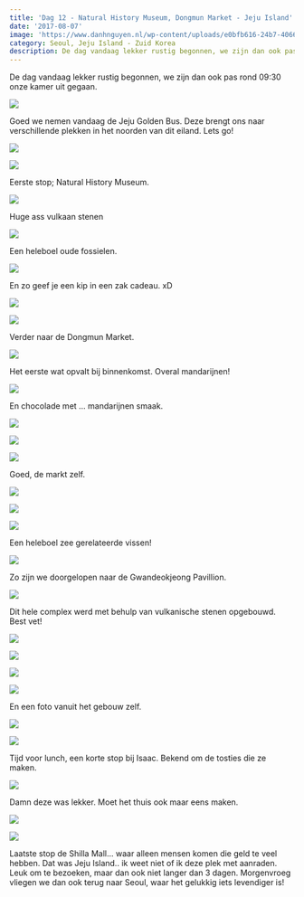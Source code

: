 ```yaml
---
title: 'Dag 12 - Natural History Museum, Dongmun Market - Jeju Island'
date: '2017-08-07'
image: 'https://www.danhnguyen.nl/wp-content/uploads/e0bfb616-24b7-4066-99bd-9fb0b9010fb5.jpg'
category: Seoul, Jeju Island - Zuid Korea
description: De dag vandaag lekker rustig begonnen, we zijn dan ook pas rond 09:30 onze kamer uit gegaan. Goed we nemen...
---
```


De dag vandaag lekker rustig begonnen, we zijn dan ook pas rond 09:30 onze kamer uit gegaan.

![](https://www.danhnguyen.nl/wp-content/uploads/e0bfb616-24b7-4066-99bd-9fb0b9010fb5-700x394.jpg)

Goed we nemen vandaag de Jeju Golden Bus. Deze brengt ons naar verschillende plekken in het noorden van dit eiland. Lets go!

![](https://www.danhnguyen.nl/wp-content/uploads/8ab0abd8-3f8f-40c8-a401-720f60c828dd-700x394.jpg)

![](https://www.danhnguyen.nl/wp-content/uploads/e2e380b6-f36c-4a04-a125-27e22508fb5e-700x394.jpg)

Eerste stop; Natural History Museum.

![](https://www.danhnguyen.nl/wp-content/uploads/d315a4e2-57d2-465c-8959-77adbad63dad-700x394.jpg)

Huge ass vulkaan stenen

![](https://www.danhnguyen.nl/wp-content/uploads/bc47b8e1-c38d-412d-822a-2feb21008d4f-700x394.jpg)

Een heleboel oude fossielen.

![](https://www.danhnguyen.nl/wp-content/uploads/dcf0eba1-ee2a-4202-b8ff-07fa9c2cb718-700x394.jpg)

En zo geef je een kip in een zak cadeau. xD

![](https://www.danhnguyen.nl/wp-content/uploads/63ab6a30-5b75-41c5-b6d5-1f40fae2a4e1-700x394.jpg)

![](https://www.danhnguyen.nl/wp-content/uploads/aafbfcad-e50f-4131-9f25-14076df189f2-700x394.jpg)

Verder naar de Dongmun Market.

![](https://www.danhnguyen.nl/wp-content/uploads/d92f0714-227c-4320-becf-c0c5e1a5629c-700x394.jpg)

Het eerste wat opvalt bij binnenkomst. Overal mandarijnen!

![](https://www.danhnguyen.nl/wp-content/uploads/796ebc7f-fdd0-4c20-a1f8-e9a736a57cd6-700x394.jpg)

En chocolade met ... mandarijnen smaak.

![](https://www.danhnguyen.nl/wp-content/uploads/c7248f47-9be4-4e99-8f00-cf235b0905f5-700x394.jpg)

![](https://www.danhnguyen.nl/wp-content/uploads/a31ea28a-b9b3-4ca2-aa7a-a21e72e65382-700x394.jpg)

![](https://www.danhnguyen.nl/wp-content/uploads/08c2d9cd-da25-4196-84f9-107781c48510-700x394.jpg)

Goed, de markt zelf.

![](https://www.danhnguyen.nl/wp-content/uploads/ff6af64d-f30c-4d66-ae12-149fa1d70cfa-700x394.jpg)

![](https://www.danhnguyen.nl/wp-content/uploads/f96bc354-0f00-4c13-97e3-0787e0d5e068-700x394.jpg)

![](https://www.danhnguyen.nl/wp-content/uploads/27acdbad-5eba-47c6-a729-bfe300edda7b-700x394.jpg)

Een heleboel zee gerelateerde vissen!

![](https://www.danhnguyen.nl/wp-content/uploads/95d0c7fa-0622-4685-a438-75f8a0ac4f6a-700x394.jpg)

Zo zijn we doorgelopen naar de Gwandeokjeong Pavillion.

![](https://www.danhnguyen.nl/wp-content/uploads/4c339f51-0b54-4121-ad88-05e3fabbe203-700x394.jpg)

Dit hele complex werd met behulp van vulkanische stenen opgebouwd. Best vet!

![](https://www.danhnguyen.nl/wp-content/uploads/80499402-0ea3-445d-9ad9-c7ae1733341b-700x394.jpg)

![](https://www.danhnguyen.nl/wp-content/uploads/7ec7ccee-1cd3-47d6-8a1c-1e37ce68dcba-700x394.jpg)

![](https://www.danhnguyen.nl/wp-content/uploads/19097c1d-ecd8-4eab-b37c-e3cf85f3a9ce-700x394.jpg)

![](https://www.danhnguyen.nl/wp-content/uploads/95f0b7b6-e8c4-4c8a-b963-d49422a9711a-700x394.jpg)

En een foto vanuit het gebouw zelf.

![](https://www.danhnguyen.nl/wp-content/uploads/7c509bc3-664b-420a-8b2a-0bde32a3b5a7-700x394.jpg)

![](https://www.danhnguyen.nl/wp-content/uploads/e7ed8022-1464-4699-be16-3d24f778168e-700x394.jpg)

Tijd voor lunch, een korte stop bij Isaac.
Bekend om de tosties die ze maken.

![](https://www.danhnguyen.nl/wp-content/uploads/ef47c56c-b496-4647-898f-6520b82f0d3e-700x394.jpg)

Damn deze was lekker. Moet het thuis ook maar eens maken.

![](https://www.danhnguyen.nl/wp-content/uploads/3ef6ab77-8d44-4eb9-8375-27cfb0d130eb-700x394.jpg)

![](https://www.danhnguyen.nl/wp-content/uploads/c0880827-78f9-41c7-889e-02b1bb2c13bf-700x394.jpg)

Laatste stop de Shilla Mall... waar alleen mensen komen die geld te veel hebben.
Dat was Jeju Island.. ik weet niet of ik deze plek met aanraden. Leuk om te bezoeken, maar dan ook niet langer dan 3 dagen. Morgenvroeg vliegen we dan ook terug naar Seoul, waar het gelukkig iets levendiger is!
